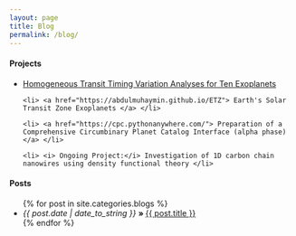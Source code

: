 ```yaml
---
layout: page
title: Blog
permalink: /blog/
---
```


<h4> Projects </h4>
<ul>
	<li> <a href="https://abdulmuhaymin.github.io/ttv"> Homogeneous Transit Timing Variation Analyses for Ten Exoplanets </a> </li>

	<li> <a href="https://abdulmuhaymin.github.io/ETZ"> Earth's Solar Transit Zone Exoplanets </a> </li>

	<li> <a href="https://cpc.pythonanywhere.com/"> Preparation of a Comprehensive Circumbinary Planet Catalog Interface (alpha phase) </a> </li>
	
	<li> <i> Ongoing Project:</i> Investigation of 1D carbon chain nanowires using density functional theory </li>
</ul>


<h4> Posts </h4>
<div class="posts"> 
<ul>
  {% for post in site.categories.blogs %}
     <li> 	
		<i> {{ post.date | date_to_string }} </i> 
		<b> » </b>  
		<a href="{{ site.baseurl }}{{ post.url }}"> 
			{{ post.title }} 
		</a> 
	</li>
  {% endfor %}
</ul> </div>

